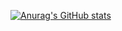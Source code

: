 [![Anurag's GitHub stats](https://github-readme-stats.vercel.app/api?username=kochiyaSanaeSY)](https://github.com/anuraghazra/github-readme-stats)
<!---
kochiyaSanaeSY/kochiyaSanaeSY is a ✨ special ✨ repository because its `README.md` (this file) appears on your GitHub profile.
You can click the Preview link to take a look at your changes.
--->
